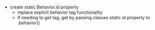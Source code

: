 - create static Behavior.id property
  - replace explicit behavior tag functionality
  - if needing to get tag, get by passing classes static id property to .behavior()
